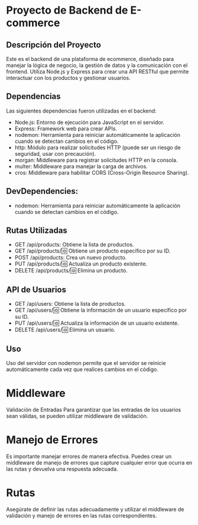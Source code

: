 
# Proyecto de Backend de E-commerce
## Descripción del Proyecto
Este es el backend de una plataforma de ecommerce, diseñado para manejar la lógica de negocio, la gestión de datos y la comunicación con el frontend. Utiliza Node.js y Express para crear una API RESTful que permite interactuar con los productos y gestionar usuarios.

## Dependencias
Las siguientes dependencias fueron utilizadas en el backend:
- Node.js: Entorno de ejecución para JavaScript en el servidor.
- Express: Framework web para crear APIs.
- nodemon: Herramienta para reiniciar automáticamente la aplicación cuando se detectan cambios en el código.
- http: Módulo para realizar solicitudes HTTP (puede ser un riesgo de seguridad, usar con precaución).
- morgan: Middleware para registrar solicitudes HTTP en la consola.
- multer: Middleware para manejar la carga de archivos.
- cros: Middleware para habilitar CORS (Cross-Origin Resource Sharing).

## DevDependencies:
- nodemon: Herramienta para reiniciar automáticamente la aplicación cuando se detectan cambios en el código.

## Rutas Utilizadas
- GET /api/products: Obtiene la lista de productos.
- GET /api/products/:id: Obtiene un producto específico por su ID.
- POST /api/products: Crea un nuevo producto.
- PUT /api/products/:id: Actualiza un producto existente.
- DELETE /api/products/:id: Elimina un producto.

## API de Usuarios
- GET /api/users: Obtiene la lista de productos.
- GET /api/users/:id: Obtiene la información de un usuario específico por su ID.
- PUT /api/users/:id: Actualiza la información de un usuario existente.
- DELETE /api/users/:id: Elimina un usuario.

## Uso
Uso del servidor con nodemon permite que el servidor se reinicie automáticamente cada vez que realices cambios en el código.

# Middleware
Validación de Entradas
Para garantizar que las entradas de los usuarios sean válidas, se pueden utilizar middleware de validación. 

# Manejo de Errores
Es importante manejar errores de manera efectiva. Puedes crear un middleware de manejo de errores que capture cualquier error que ocurra en las rutas y devuelva una respuesta adecuada.

# Rutas
Asegúrate de definir las rutas adecuadamente y utilizar el middleware de validación y manejo de errores en las rutas correspondientes.
